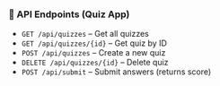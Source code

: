 ### 📘 API Endpoints (Quiz App)

- `GET /api/quizzes` – Get all quizzes
- `GET /api/quizzes/{id}` – Get quiz by ID
- `POST /api/quizzes` – Create a new quiz
- `DELETE /api/quizzes/{id}` – Delete quiz
- `POST /api/submit` – Submit answers (returns score)
